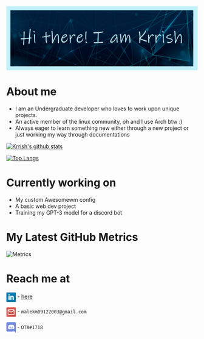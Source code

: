 <img src="https://raw.githubusercontent.com/ota0912/ota0912/main/media/banner.png" align="center"/>

# About me

- I am an Undergraduate developer who loves to work upon unique projects.
- An active member of the linux community, oh and I use Arch btw :)
- Always eager to learn something new either through a new project or just working my way through documentations


[![Krrish's github stats](https://github-readme-stats.vercel.app/api?username=ota0912&count_private=true&show_icons=true&theme=dark&hide_rank=false)](https://github.com/anuraghazra/github-readme-stats)

[![Top Langs](https://github-readme-stats.vercel.app/api/top-langs/?username=ota0912&theme=dark&layout=compact)](https://github.com/anuraghazra/github-readme-stats)

# Currently working on 

- My custom Awesomewm config
- A basic web dev project
- Training my GPT-3 model for a discord bot 

# My Latest GitHub Metrics

![Metrics](https://metrics.lecoq.io/ota0912?template=classic&base.header=0&gists=1&lines=1&config.timezone=India%2FKolkata)

# Reach me at

<img src="https://raw.githubusercontent.com/ota0912/ota0912/main/media/linkedin.png" height="25em" align="center"/> - [here](https://www.linkedin.com/in/krrish-malhotra-39580b22a/)

<img src="https://raw.githubusercontent.com/ota0912/ota0912/main/media/mail.png" height="25em" align="center"/> - `malekm09122003@gmail.com`

<img src="https://raw.githubusercontent.com/ota0912/ota0912/main/media/discord.png" height="28em" align="center"/> - `OTA#1718`

